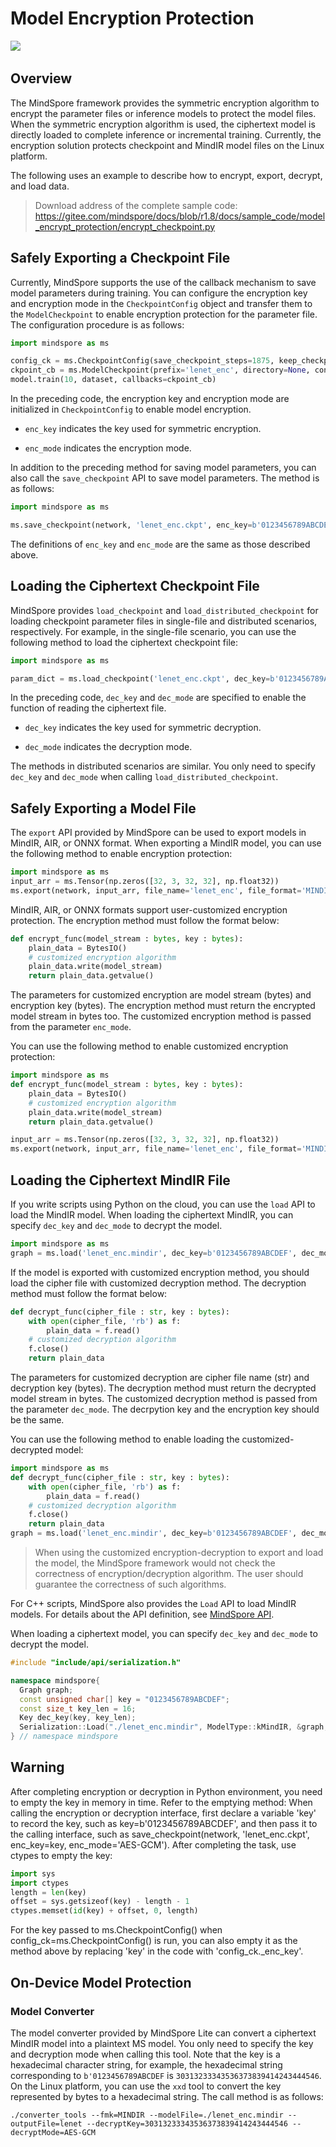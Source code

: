 # Model Encryption Protection

<a href="https://gitee.com/mindspore/docs/blob/r1.8/docs/mindarmour/docs/source_en/model_encrypt_protection.md" target="_blank"><img src="https://mindspore-website.obs.cn-north-4.myhuaweicloud.com/website-images/r1.8/resource/_static/logo_source_en.png"></a>&nbsp;&nbsp;

## Overview

The MindSpore framework provides the symmetric encryption algorithm to encrypt the parameter files or inference models to protect the model files. When the symmetric encryption algorithm is used, the ciphertext model is directly loaded to complete inference or incremental training.
Currently, the encryption solution protects checkpoint and MindIR model files on the Linux platform.

The following uses an example to describe how to encrypt, export, decrypt, and load data.

> Download address of the complete sample code: <https://gitee.com/mindspore/docs/blob/r1.8/docs/sample_code/model_encrypt_protection/encrypt_checkpoint.py>

## Safely Exporting a Checkpoint File

Currently, MindSpore supports the use of the callback mechanism to save model parameters during training. You can configure the encryption key and encryption mode in the `CheckpointConfig` object and transfer them to the `ModelCheckpoint` to enable encryption protection for the parameter file. The configuration procedure is as follows:

```python
import mindspore as ms

config_ck = ms.CheckpointConfig(save_checkpoint_steps=1875, keep_checkpoint_max=10, enc_key=b'0123456789ABCDEF', enc_mode='AES-GCM')
ckpoint_cb = ms.ModelCheckpoint(prefix='lenet_enc', directory=None, config=config_ck)
model.train(10, dataset, callbacks=ckpoint_cb)
```

In the preceding code, the encryption key and encryption mode are initialized in `CheckpointConfig` to enable model encryption.

- `enc_key` indicates the key used for symmetric encryption.

- `enc_mode` indicates the encryption mode.

In addition to the preceding method for saving model parameters, you can also call the `save_checkpoint` API to save model parameters. The method is as follows:

```python
import mindspore as ms

ms.save_checkpoint(network, 'lenet_enc.ckpt', enc_key=b'0123456789ABCDEF', enc_mode='AES-GCM')
```

The definitions of `enc_key` and `enc_mode` are the same as those described above.

## Loading the Ciphertext Checkpoint File

MindSpore provides `load_checkpoint` and `load_distributed_checkpoint` for loading checkpoint parameter files in single-file and distributed scenarios, respectively. For example, in the single-file scenario, you can use the following method to load the ciphertext checkpoint file:

```python
import mindspore as ms

param_dict = ms.load_checkpoint('lenet_enc.ckpt', dec_key=b'0123456789ABCDEF', dec_mode='AES-GCM')
```

In the preceding code, `dec_key` and `dec_mode` are specified to enable the function of reading the ciphertext file.

- `dec_key` indicates the key used for symmetric decryption.

- `dec_mode` indicates the decryption mode.

The methods in distributed scenarios are similar. You only need to specify `dec_key` and `dec_mode` when calling `load_distributed_checkpoint`.

## Safely Exporting a Model File

The `export` API provided by MindSpore can be used to export models in MindIR, AIR, or ONNX format. When exporting a MindIR model, you can use the following method to enable encryption protection:

```python
import mindspore as ms
input_arr = ms.Tensor(np.zeros([32, 3, 32, 32], np.float32))
ms.export(network, input_arr, file_name='lenet_enc', file_format='MINDIR', enc_key=b'0123456789ABCDEF', enc_mode='AES-GCM')
```

MindIR, AIR, or ONNX formats support user-customized encryption protection. The encryption method must follow the format below:

```python
def encrypt_func(model_stream : bytes, key : bytes):
    plain_data = BytesIO()
    # customized encryption algorithm
    plain_data.write(model_stream)
    return plain_data.getvalue()
```

The parameters for customized encryption are model stream (bytes) and encryption key (bytes). The encryption method must return the encrypted model stream in bytes too. The customized encryption method is passed from the parameter `enc_mode`.

You can use the following method to enable customized encryption protection:

```python
import mindspore as ms
def encrypt_func(model_stream : bytes, key : bytes):
    plain_data = BytesIO()
    # customized encryption algorithm
    plain_data.write(model_stream)
    return plain_data.getvalue()

input_arr = ms.Tensor(np.zeros([32, 3, 32, 32], np.float32))
ms.export(network, input_arr, file_name='lenet_enc', file_format='MINDIR', enc_key=b'0123456789ABCDEF', enc_mode=encrypt_func)
```

## Loading the Ciphertext MindIR File

If you write scripts using Python on the cloud, you can use the `load` API to load the MindIR model. When loading the ciphertext MindIR, you can specify `dec_key` and `dec_mode` to decrypt the model.

```python
import mindspore as ms
graph = ms.load('lenet_enc.mindir', dec_key=b'0123456789ABCDEF', dec_mode='AES-GCM')
```

If the model is exported with customized encryption method, you should load the cipher file with customized decryption method. The decryption method must follow the format below:

```python
def decrypt_func(cipher_file : str, key : bytes):
    with open(cipher_file, 'rb') as f:
        plain_data = f.read()
    # customized decryption algorithm
    f.close()
    return plain_data
```

The parameters for customized decryption are cipher file name (str) and decryption key (bytes). The decryption method must return the decrypted model stream in bytes. The customized decryption method is passed from the parameter `dec_mode`. The decrpytion key and the encryption key should be the same.

You can use the following method to enable loading the customized-decrypted model:

```python
import mindspore as ms
def decrypt_func(cipher_file : str, key : bytes):
    with open(cipher_file, 'rb') as f:
        plain_data = f.read()
    # customized decryption algorithm
    f.close()
    return plain_data
graph = ms.load('lenet_enc.mindir', dec_key=b'0123456789ABCDEF', dec_mode=decrypt_func)
```

> When using the customized encryption-decryption to export and load the model, the MindSpore framework would not check the correctness of encryption/decryption algorithm. The user should guarantee the correctness of such algorithms.

For C++ scripts, MindSpore also provides the `Load` API to load MindIR models. For details about the API definition, see [MindSpore API](https://www.mindspore.cn/lite/api/en/r1.8/api_cpp/mindspore.html).

When loading a ciphertext model, you can specify `dec_key` and `dec_mode` to decrypt the model.

```C++
#include "include/api/serialization.h"

namespace mindspore{
  Graph graph;
  const unsigned char[] key = "0123456789ABCDEF";
  const size_t key_len = 16;
  Key dec_key(key, key_len);
  Serialization::Load("./lenet_enc.mindir", ModelType::kMindIR, &graph, dec_key, "AES-GCM");
} // namespace mindspore
```

## Warning

After completing encryption or decryption in Python environment, you need to empty the key in memory in time. Refer to the emptying method:
When calling the encryption or decryption interface, first declare a variable 'key' to record the key, such as key=b'0123456789ABCDEF', and then pass it to the calling interface, such as save_checkpoint(network, 'lenet_enc.ckpt', enc_key=key, enc_mode='AES-GCM'). After completing the task, use ctypes to empty the key:

```python
import sys
import ctypes
length = len(key)
offset = sys.getsizeof(key) - length - 1
ctypes.memset(id(key) + offset, 0, length)
```

For the key passed to ms.CheckpointConfig() when config_ck=ms.CheckpointConfig() is run, you can also empty it as the method above by replacing 'key' in the code with 'config_ck._enc_key'.

## On-Device Model Protection

### Model Converter

The model converter provided by MindSpore Lite can convert a ciphertext MindIR model into a plaintext MS model. You only need to specify the key and decryption mode when calling this tool. Note that the key is a hexadecimal character string, for example, the hexadecimal string corresponding to `b'0123456789ABCDEF` is `30313233343536373839414243444546`. On the Linux platform, you can use the `xxd` tool to convert the key represented by bytes to a hexadecimal string. The call method is as follows:

```shell
./converter_tools --fmk=MINDIR --modelFile=./lenet_enc.mindir --outputFile=lenet --decryptKey=30313233343536373839414243444546 --decryptMode=AES-GCM
```
